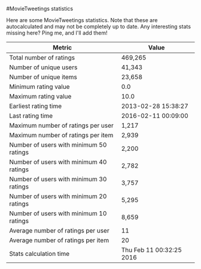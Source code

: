 #MovieTweetings statistics

Here are some MovieTweetings statistics. Note that these are autocalculated and may not be completely up to date. Any interesting stats missing here? Ping me, and I'll add them!

Metric | Value
--- | ---
Total number of ratings                 | 469,265
Number of unique users                  | 41,343
Number of unique items                  | 23,658
Minimum rating value                    | 0.0
Maximum rating value                    | 10.0
Earliest rating time                    | 2013-02-28 15:38:27
Last rating time                        | 2016-02-11 00:09:00
Maximum number of ratings per user      | 1,217
Maximum number of ratings per item      | 2,939
Number of users with minimum 50 ratings | 2,200
Number of users with minimum 40 ratings | 2,782
Number of users with minimum 30 ratings | 3,757
Number of users with minimum 20 ratings | 5,295
Number of users with minimum 10 ratings | 8,659
Average number of ratings per user      | 11
Average number of ratings per item      | 20
Stats calculation time                  | Thu Feb 11 00:32:25 2016

